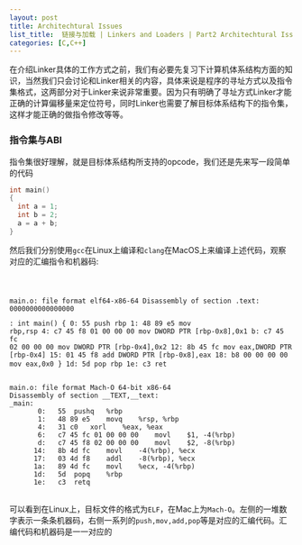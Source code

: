 ```yaml
---
layout: post
title: Architechtural Issues
list_title:  链接与加载 | Linkers and Loaders | Part2 Architechtural Issues
categories: [C,C++]
---
```


在介绍Linker具体的工作方式之前，我们有必要先复习下计算机体系结构方面的知识，当然我们只会讨论和Linker相关的内容，具体来说是程序的寻址方式以及指令集格式，这两部分对于Linker来说非常重要。因为只有明确了寻址方式Linker才能正确的计算偏移量来定位符号，同时Linker也需要了解目标体系结构下的指令集，这样才能正确的做指令修改等等。

### 指令集与ABI

指令集很好理解，就是目标体系结构所支持的opcode，我们还是先来写一段简单的代码

```cpp
int main()
{
  int a = 1;
  int b = 2;
  a = a + b;
}
```
然后我们分别使用`gcc`在Linux上编译和`clang`在MacOS上来编译上述代码，观察对应的汇编指令和机器码:

<div class="md-flex-h md-margin-bottom-24">
<div>
<pre class="highlight md-no-padding-v md-height-full">
<code class="language-cpp">

main.o:     file format elf64-x86-64
Disassembly of section .text:
0000000000000000 <main>:
int main()
{
   0:	55                   	push   rbp
   1:	48 89 e5             	mov    rbp,rsp
   4:	c7 45 f8 01 00 00 00 	mov    DWORD PTR [rbp-0x8],0x1
   b:	c7 45 fc 02 00 00 00 	mov    DWORD PTR [rbp-0x4],0x2
  12:	8b 45 fc             	mov    eax,DWORD PTR [rbp-0x4]
  15:	01 45 f8             	add    DWORD PTR [rbp-0x8],eax
  18:	b8 00 00 00 00       	mov    eax,0x0
}
  1d:	5d                   	pop    rbp
  1e:	c3                   	ret
</code>
</pre>
</div>
<div class="md-margin-left-12">
<pre class="highlight md-no-padding-v md-height-full">
<code class="language-cpp">
main.o:	file format Mach-O 64-bit x86-64
Disassembly of section __TEXT,__text:
_main:
       0:	55 	pushq	%rbp
       1:	48 89 e5 	movq	%rsp, %rbp
       4:	31 c0 	xorl	%eax, %eax
       6:	c7 45 fc 01 00 00 00 	movl	$1, -4(%rbp)
       d:	c7 45 f8 02 00 00 00 	movl	$2, -8(%rbp)
      14:	8b 4d fc 	movl	-4(%rbp), %ecx
      17:	03 4d f8 	addl	-8(%rbp), %ecx
      1a:	89 4d fc 	movl	%ecx, -4(%rbp)
      1d:	5d 	popq	%rbp
      1e:	c3 	retq
</code>
</pre>
</div>
</div>

可以看到在Linux上，目标文件的格式为`ELF`，在Mac上为`Mach-O`。左侧的一堆数字表示一条条机器码，右侧一系列的`push,mov,add,pop`等是对应的汇编代码。汇编代码和机器码是一一对应的
